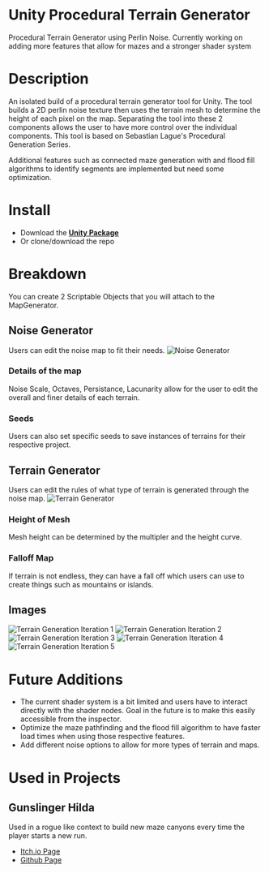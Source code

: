 # Unity Procedural Terrain Generator
 Procedural Terrain Generator using Perlin Noise. Currently working on adding more features that allow for mazes and a stronger shader system

# Description
An isolated build of a procedural terrain generator tool for Unity. The tool builds a 2D perlin noise texture then uses the terrain mesh to determine the height of each pixel on the map. Separating the tool into these 2 components allows the user to have more control over the individual components. This tool is based on Sebastian Lague's Procedural Generation Series.

Additional features such as connected maze generation with and flood fill algorithms to identify segments are implemented but need some optimization.

# Install
* Download the [**Unity Package**](https://github.com/LaurenceTimothyMGarcia/ProceduralTerrainGenerator/blob/main/ProcGenTerrainScene.unitypackage)
* Or clone/download the repo

# Breakdown
You can create 2 Scriptable Objects that you will attach to the MapGenerator.

## Noise Generator
Users can edit the noise map to fit their needs.
![Noise Generator](https://github.com/LaurenceTimothyMGarcia/ProceduralTerrainGenerator/blob/main/Assets/Images/Instructions/NoiseTool.png)

### Details of the map
Noise Scale, Octaves, Persistance, Lacunarity allow for the user to edit the overall and finer details of each terrain. 

### Seeds
Users can also set specific seeds to save instances of terrains for their respective project.

## Terrain Generator
Users can edit the rules of what type of terrain is generated through the noise map.
![Terrain Generator](https://github.com/LaurenceTimothyMGarcia/ProceduralTerrainGenerator/blob/main/Assets/Images/Instructions/TerrainTool.png)

### Height of Mesh
Mesh height can be determined by the multipler and the height curve.

### Falloff Map
If terrain is not endless, they can have a fall off which users can use to create things such as mountains or islands.

## Images
![Terrain Generation Iteration 1](https://github.com/LaurenceTimothyMGarcia/ProceduralTerrainGenerator/blob/main/Assets/Images/Examples/Terrain%20Generator%20Iteration%201.png)
![Terrain Generation Iteration 2](https://github.com/LaurenceTimothyMGarcia/ProceduralTerrainGenerator/blob/main/Assets/Images/Examples/Terrain%20Generator%20Iteration%202.png)
![Terrain Generation Iteration 3](https://github.com/LaurenceTimothyMGarcia/ProceduralTerrainGenerator/blob/main/Assets/Images/Examples/Terrain%20Generator%20Iteration%203.png)
![Terrain Generation Iteration 4](https://github.com/LaurenceTimothyMGarcia/ProceduralTerrainGenerator/blob/main/Assets/Images/Examples/Terrain%20Generator%20Iteration%204.png)
![Terrain Generation Iteration 5](https://github.com/LaurenceTimothyMGarcia/ProceduralTerrainGenerator/blob/main/Assets/Images/Examples/Terrain%20Generator%20Iteration%205.png)

# Future Additions
* The current shader system is a bit limited and users have to interact directly with the shader nodes. Goal in the future is to make this easily accessible from the inspector.
* Optimize the maze pathfinding and the flood fill algorithm to have faster load times when using those respective features.
* Add different noise options to allow for more types of terrain and maps.

# Used in Projects
## **Gunslinger Hilda**
Used in a rogue like context to build new maze canyons every time the player starts a new run.
* [Itch.io Page](https://emergencyplayer.itch.io/gunslinger-hilda)
* [Github Page](https://github.com/LaurenceTimothyMGarcia/GunslingerHilda)